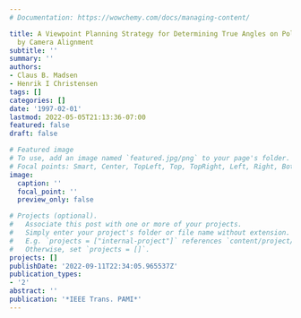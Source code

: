 ```yaml
---
# Documentation: https://wowchemy.com/docs/managing-content/

title: A Viewpoint Planning Strategy for Determining True Angles on Polyhedral Objects
  by Camera Alignment
subtitle: ''
summary: ''
authors:
- Claus B. Madsen
- Henrik I Christensen
tags: []
categories: []
date: '1997-02-01'
lastmod: 2022-05-05T21:13:36-07:00
featured: false
draft: false

# Featured image
# To use, add an image named `featured.jpg/png` to your page's folder.
# Focal points: Smart, Center, TopLeft, Top, TopRight, Left, Right, BottomLeft, Bottom, BottomRight.
image:
  caption: ''
  focal_point: ''
  preview_only: false

# Projects (optional).
#   Associate this post with one or more of your projects.
#   Simply enter your project's folder or file name without extension.
#   E.g. `projects = ["internal-project"]` references `content/project/deep-learning/index.md`.
#   Otherwise, set `projects = []`.
projects: []
publishDate: '2022-09-11T22:34:05.965537Z'
publication_types:
- '2'
abstract: ''
publication: '*IEEE Trans. PAMI*'
---
```

